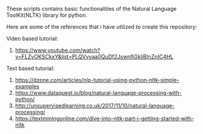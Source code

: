 These scripts contains basic functionalities of the Natural Language ToolKit(NLTK) library for python.

Here are some of the references that i have utilized to create this repository:

Video based tutorial:
1) https://www.youtube.com/watch?v=FLZvOKSCkxY&list=PLQVvvaa0QuDf2JswnfiGkliBInZnIC4HL

Text based tutorial:
1) https://dzone.com/articles/nlp-tutorial-using-python-nltk-simple-examples
2) https://www.dataquest.io/blog/natural-language-processing-with-python/
3) http://unsupervisedlearning.co.uk/2017/11/10/natural-language-processing/
4) https://textminingonline.com/dive-into-nltk-part-i-getting-started-with-nltk